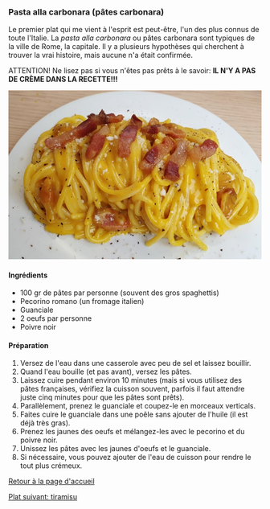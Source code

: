 ### Pasta alla carbonara (pâtes carbonara)
Le premier plat qui me vient à l'esprit est peut-être, l'un des plus connus de toute l'Italie. La _pasta alla carbonara_ ou pâtes carbonara sont typiques de la ville de Rome, la capitale. Il y a plusieurs hypothèses qui cherchent à trouver la vrai histoire, mais aucune n'a était confirmée. 

ATTENTION! Ne lisez pas si vous n'êtes pas prêts à le savoir: **IL N'Y A PAS DE CRÈME DANS LA RECETTE!!!**

![alt text](carbonara.png)

#### Ingrédients
- 100 gr de pâtes par personne (souvent des gros spaghettis)
- Pecorino romano (un fromage italien)
- Guanciale
- 2 oeufs par personne
- Poivre noir

#### Préparation
1. Versez de l'eau dans une casserole avec peu de sel et laissez bouillir.
2. Quand l'eau bouille (et pas avant), versez les pâtes.
3. Laissez cuire pendant environ 10 minutes (mais si vous utilisez des pâtes françaises, vérifiez la cuisson souvent, parfois il faut attendre juste cinq minutes pour que les pâtes sont prêts).
4. Parallèlement, prenez le guanciale et coupez-le en morceaux verticals.
5. Faites cuire le guanciale dans une poêle sans ajouter de l'huile (il est déjà très gras).
6. Prenez les jaunes des oeufs et mélangez-les avec le pecorino et du poivre noir.
7. Unissez les pâtes avec les jaunes d'oeufs et le guanciale.
8. Si nécessaire, vous pouvez ajouter de l'eau de cuisson pour rendre le tout plus crémeux.

[Retour à la page d'accueil](README.md) 

[Plat suivant: tiramisu](platsdeux.md)
